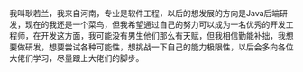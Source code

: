 我叫耿若兰，我来自河南，专业是软件工程，以后的想发展的方向是Java后端研发，现在的我还是一个菜鸟，但我希望通过自己的努力可以成为一名优秀的开发工程师，在开发这方面，我可能没有男生他们那么有天赋，但我相信勤能补拙，我想要做研发，想要尝试各种可能性，想挑战一下自己的能力极限性，以后会多向各位大佬们学习，尽量跟上大佬们的脚步。